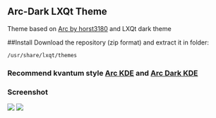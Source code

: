 ## Arc-Dark LXQt Theme

Theme based on [Arc by horst3180](https://github.com/horst3180/Arc-theme) and LXQt dark theme

##Install
Download the repository (zip format) and extract it in folder:

```
/usr/share/lxqt/themes
```

### Recommend kvantum style [Arc KDE](https://github.com/varlesh/Arc-KDE) and [Arc Dark KDE](https://github.com/varlesh/Arc-Dark-KDE)

### Screenshot
![](http://i.imgur.com/480v4V8.png)
![](http://i.imgur.com/3mXp0Xl.png)